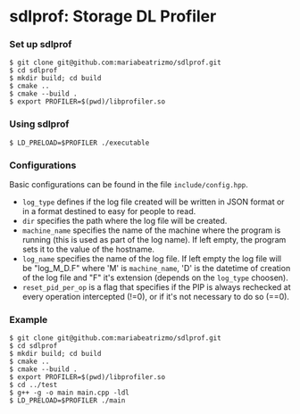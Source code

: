 
# sdlprof: Storage DL Profiler
### Set up sdlprof
```shell
$ git clone git@github.com:mariabeatrizmo/sdlprof.git
$ cd sdlprof
$ mkdir build; cd build
$ cmake ..
$ cmake --build .
$ export PROFILER=$(pwd)/libprofiler.so
```

### Using sdlprof
```shell
$ LD_PRELOAD=$PROFILER ./executable
```

### Configurations
Basic configurations can be found in the file `include/config.hpp`.

- `log_type` defines if the log file created will be written in JSON format or in a format destined to easy for people to read.
- `dir` specifies the path where the log file will be created.
- `machine_name` specifies the name of the machine where the program is running (this is used as part of the log name). If left empty, the program sets it to the value of the hostname.
- `log_name` specifies the name of the log file. If left empty the log file will be "log_M_D.F" where 'M' is `machine_name`, 'D' is the datetime of creation of the log file and "F" it's extension (depends on the `log_type` choosen).
- `reset_pid_per_op` is a flag that specifies if the PIP is always rechecked at every operation intercepted (!=0), or if it's not necessary to do so (==0).

### Example 
``` shell
$ git clone git@github.com:mariabeatrizmo/sdlprof.git
$ cd sdlprof
$ mkdir build; cd build
$ cmake ..
$ cmake --build .
$ export PROFILER=$(pwd)/libprofiler.so
$ cd ../test
$ g++ -g -o main main.cpp -ldl
$ LD_PRELOAD=$PROFILER ./main
```
